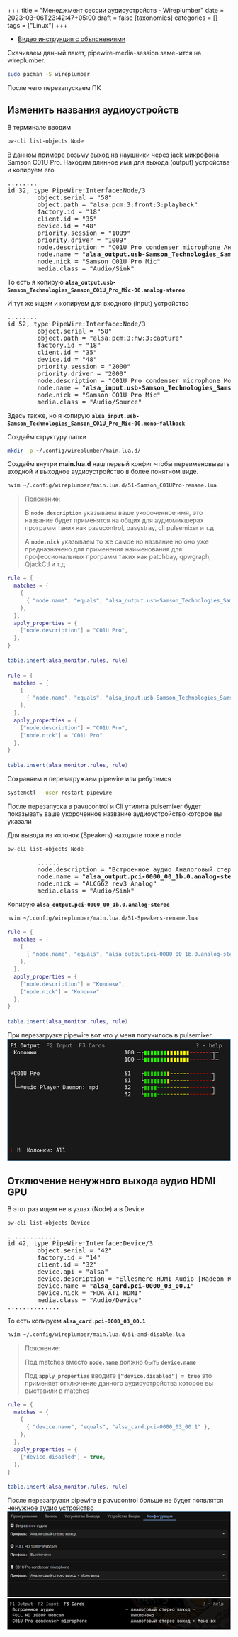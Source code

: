 +++
title = "Менеджмент сессии аудиоустройств - Wireplumber"
date = 2023-03-06T23:42:47+05:00
draft = false
[taxonomies]
categories = []
tags = ["Linux"]
+++

* [Видео инструкция с объяснениями](https://www.youtube.com/watch?v=Zv1P6-kUn0c)

Скачиваем данный пакет, pipewire-media-session заменится на wireplumber.
```bash
sudo pacman -S wireplumber
```

После чего перезапускаем ПК

## Изменить названия аудиоустройств

В терминале вводим
```bash
pw-cli list-objects Node
```

В данном примере возьму выход на наушники через jack микрофона Samson C01U Pro. Находим длинное имя для выхода (output) устройства и копируем его
<pre>
........
id 32, type PipeWire:Interface:Node/3
 		object.serial = "58"
 		object.path = "alsa:pcm:3:front:3:playback"
 		factory.id = "18"
 		client.id = "35"
 		device.id = "48"
 		priority.session = "1009"
 		priority.driver = "1009"
 		node.description = "C01U Pro condenser microphone Аналоговый стерео"
 		node.name = "<b>alsa_output.usb-Samson_Technologies_Samson_C01U_Pro_Mic-00.analog-stereo</b>"
		node.nick = "Samson C01U Pro Mic"
 		media.class = "Audio/Sink"
</pre>

То есть я копирую **``alsa_output.usb-Samson_Technologies_Samson_C01U_Pro_Mic-00.analog-stereo``**

И тут же ищем и копируем для входного (input) устройство
<pre>
........
id 52, type PipeWire:Interface:Node/3
 		object.serial = "58"
 		object.path = "alsa:pcm:3:hw:3:capture"
 		factory.id = "18"
 		client.id = "35"
 		device.id = "48"
 		priority.session = "2000"
 		priority.driver = "2000"
 		node.description = "C01U Pro condenser microphone Моно"
 		node.name = "<b>alsa_input.usb-Samson_Technologies_Samson_C01U_Pro_Mic-00.mono-fallback</b>"
		node.nick = "Samson C01U Pro Mic"
 		media.class = "Audio/Source"
</pre>
Здесь также, но я копирую **``alsa_input.usb-Samson_Technologies_Samson_C01U_Pro_Mic-00.mono-fallback``**

Создаём структуру папки
```bash
mkdir -p ~/.config/wireplumber/main.lua.d/
```

Создаём внутри **main.lua.d** наш первый конфиг чтобы переименовывать входной и выходное аудиоустройство в более понятном виде.
```bash
nvim ~/.config/wireplumber/main.lua.d/51-Samson_C01UPro-rename.lua
```

> Пояснение:
>
> В **``node.description``** указываем ваше укороченное имя, это название будет применятся на общих для аудиомикшерах программ таких как pavucontrol, pasystray, cli pulsemixer и т.д
>
> А **``node.nick``** указываем то же самое но название но оно уже предназначено для применения наименования для профессиональных программ таких как patchbay, qpwgraph, QjackCtl и т.д

```lua
rule = {
  matches = {
    {
      { "node.name", "equals", "alsa_output.usb-Samson_Technologies_Samson_C01U_Pro_Mic-00.analog-stereo" },
    },
  },
  apply_properties = {
    ["node.description"] = "C01U Pro",
  },
}

table.insert(alsa_monitor.rules, rule)

rule = {
  matches = {
    {
      { "node.name", "equals", "alsa_input.usb-Samson_Technologies_Samson_C01U_Pro_Mic-00.mono-fallback" },
    },
  },
  apply_properties = {
    ["node.description"] = "C01U Pro",
	["node.nick"] = "C01U Pro"
  },
}

table.insert(alsa_monitor.rules, rule)
```

Сохраняем и перезагружаем pipewire или ребутимся
```bash
systemctl --user restart pipewire
```

После перезапуска в pavucontrol и Cli утилита pulsemixer будет показывать ваше укороченное название аудиоустройство которое вы указали

Для вывода из колонок (Speakers) находите тоже в node
```bash
pw-cli list-objects Node
```
<pre>
		......
		node.description = "Встроенное аудио Аналоговый стерео"
 		node.name = "<b>alsa_output.pci-0000_00_1b.0.analog-stereo</b>"
 		node.nick = "ALC662 rev3 Analog"
 		media.class = "Audio/Sink"
</pre>
Копирую **``alsa_output.pci-0000_00_1b.0.analog-stereo``**
```bash
nvim ~/.config/wireplumber/main.lua.d/51-Speakers-rename.lua
```
```lua
rule = {
  matches = {
    {
      { "node.name", "equals", "alsa_output.pci-0000_00_1b.0.analog-stereo" },
    },
  },
  apply_properties = {
    ["node.description"] = "Колонки",
	["node.nick"] = "Колонки"
  },
}

table.insert(alsa_monitor.rules, rule)
```

При перезагрузке pipewire вот что у меня получилось в pulsemixer
![](/images/wireplumber-audio-session-management/pulsemixer-rename-audio.png)

## Отключение ненужного выхода аудио HDMI GPU

В этот раз ищем не в узлах (Node) а в Device
```bash
pw-cli list-objects Device
```
<pre>
.............
id 42, type PipeWire:Interface:Device/3
 		object.serial = "42"
 		factory.id = "14"
 		client.id = "32"
 		device.api = "alsa"
 		device.description = "Ellesmere HDMI Audio [Radeon RX 470/480 / 570/580/590]"
 		device.name = "<b>alsa_card.pci-0000_03_00.1</b>"
 		device.nick = "HDA ATI HDMI"
 		media.class = "Audio/Device"
..............
</pre>
То есть копируем **``alsa_card.pci-0000_03_00.1``**

```bash
nvim ~/.config/wireplumber/main.lua.d/51-amd-disable.lua
```

> Пояснение:
>
> Под matches вместо **``node.name``** должно быть **``device.name``**
>
> Под **``apply_properties``** вводите **``["device.disabled"] = true``** это применяет отключение данного аудиоустройства которое вы выставили в matches

```lua
rule = {
  matches = {
    {
      { "device.name", "equals", "alsa_card.pci-0000_03_00.1" },
    },
  },
  apply_properties = {
    ["device.disabled"] = true,
  },
}

table.insert(alsa_monitor.rules, rule)
```

После перезагрузки pipewire в pavucontrol больше не будет появлятся ненужное аудио устройство
![](/images/wireplumber-audio-session-management/pavucontrol-hdmi-gpu-disable.png)
![](/images/wireplumber-audio-session-management/hdmi-audio-gpu-disable-pulsemixer.png)

